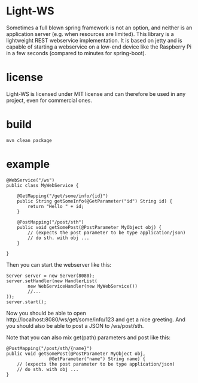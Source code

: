 Light-WS
========

Sometimes a full blown spring framework is not an option, and neither is
an application server (e.g. when resources are limited). This library is a
lightweight REST webservice implementation. It is based on jetty and is capable
of starting a webservice on a low-end device like the Raspberry Pi in a few seconds
(compared to minutes for spring-boot).

license
=======
Light-WS is licensed under MIT license and can therefore be used in any project, even
for commercial ones.

build
=====

    mvn clean package

example
=======
    @WebService("/ws")
    public class MyWebService {

        @GetMapping("/get/some/info/{id}")
        public String getSomeInfo(@GetParameter("id") String id) {
            return "Hello " + id;
        }

        @PostMapping("/post/sth")
        public void getSomePost(@PostParameter MyObject obj) {
            // (expects the post parameter to be type application/json)
            // do sth. with obj ...
        }

    }

Then you can start the webserver like this:

    Server server = new Server(8080);
    server.setHandler(new HandlerList(
            new WebServiceHandler(new MyWebService())
            //...
    ));
    server.start();

Now you should be able to open http://localhost:8080/ws/get/some/info/123 and
get a nice greeting. And you should also be able to post a JSON to /ws/post/sth.

Note that you can also mix get(path) parameters and post like this:

    @PostMapping("/post/sth/{name}")
    public void getSomePost(@PostParameter MyObject obj,
                    @GetParameter("name") String name) {
        // (expects the post parameter to be type application/json)
        // do sth. with obj ...
    }
